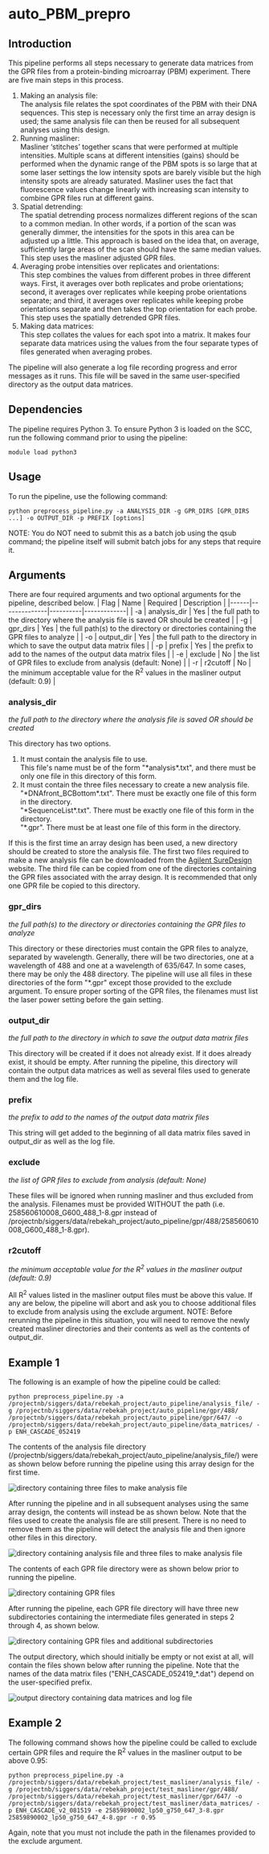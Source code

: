 # auto_PBM_prepro
## Introduction
This pipeline performs all steps necessary to generate data matrices from the GPR files from a protein-binding microarray (PBM) experiment. There are five main steps in this process.

1. Making an analysis file: <br>
The analysis file relates the spot coordinates of the PBM with their DNA sequences. This step is necessary only the first time an array design is used; the same analysis file can then be reused for all subsequent analyses using this design.
2. Running masliner: <br>
Masliner ‘stitches’ together scans that were performed at multiple intensities. Multiple scans at different intensities (gains) should be performed when the dynamic range of the PBM spots is so large that at some laser settings the low intensity spots are barely visible but the high intensity spots are already saturated. Masliner uses the fact that fluorescence values change linearly with increasing scan intensity to combine GPR files run at different gains.
3. Spatial detrending: <br>
The spatial detrending process normalizes different regions of the scan to a common median. In other words, if a portion of the scan was generally dimmer, the intensities for the spots in this area can be adjusted up a little. This approach is based on the idea that, on average, sufficiently large areas of the scan should have the same median values. This step uses the masliner adjusted GPR files.
4. Averaging probe intensities over replicates and orientations: <br>
This step combines the values from different probes in three different ways. First, it averages over both replicates and probe orientations; second, it averages over replicates while keeping probe orientations separate; and third, it averages over replicates while keeping probe orientations separate and then takes the top orientation for each probe. This step uses the spatially detrended GPR files.
5. Making data matrices: <br>
This step collates the values for each spot into a matrix. It makes four separate data matrices using the values from the four separate types of files generated when averaging probes.

The pipeline will also generate a log file recording progress and error messages as it runs. This file will be saved in the same user-specified directory as the output data matrices.

## Dependencies
The pipeline requires Python 3. To ensure Python 3 is loaded on the SCC, run the following command prior to using the pipeline:
```
module load python3
```

## Usage
To run the pipeline, use the following command:
```
python preprocess_pipeline.py -a ANALYSIS_DIR -g GPR_DIRS [GPR_DIRS ...] -o OUTPUT_DIR -p PREFIX [options]
```
NOTE: You do NOT need to submit this as a batch job using the qsub command; the pipeline itself will submit batch jobs for any steps that require it.

## Arguments
There are four required arguments and two optional arguments for the pipeline, described below.
| Flag |     Name     | Required | Description |
|------|--------------|----------|-------------|
|  -a  | analysis_dir |    Yes   | the full path to the directory where the analysis file is saved OR should be created |
|  -g  |   gpr_dirs   |    Yes   | the full path(s) to the directory or directories containing the GPR files to analyze |
|  -o  |  output_dir  |    Yes   | the full path to the directory in which to save the output data matrix files |
|  -p  |    prefix    |    Yes   | the prefix to add to the names of the output data matrix files |
|  -e  |    exclude   |    No    | the list of GPR files to exclude from analysis (default: None) |
|  -r  |   r2cutoff   |    No    | the minimum acceptable value for the R<sup>2</sup> values in the masliner output (default: 0.9) |

### analysis_dir 
*the full path to the directory where the analysis file is saved OR should be created*

This directory has two options.

1. It must contain the analysis file to use. <br>
This file's name must be of the form "\*analysis\*.txt", and there must be only one file in this directory of this form.
2. It must contain the three files necessary to create a new analysis file. <br>
"\*DNAfront_BCBottom\*.txt". There must be exactly one file of this form in the directory. <br>
"\*SequenceList\*.txt". There must be exactly one file of this form in the directory. <br>
"\*.gpr". There must be at least one file of this form in the directory.

If this is the first time an array design has been used, a new directory should be created to store the analysis file. The first two files required to make a new analysis file can be downloaded from the [Agilent SureDesign](https://earray.chem.agilent.com/suredesign/) website. The third file can be copied from one of the directories containing the GPR files associated with the array design. It is recommended that only one GPR file be copied to this directory.

### gpr_dirs
*the full path(s) to the directory or directories containing the GPR files to analyze*

This directory or these directories must contain the GPR files to analyze, separated by wavelength. Generally, there will be two directories, one at a wavelength of 488 and one at a wavelength of 635/647. In some cases, there may be only the 488 directory. The pipeline will use all files in these directories of the form "\*.gpr" except those provided to the exclude argument. To ensure proper sorting of the GPR files, the filenames must list the laser power setting before the gain setting.

### output_dir
*the full path to the directory in which to save the output data matrix files*

This directory will be created if it does not already exist. If it does already exist, it should be empty. After running the pipeline, this directory will contain the output data matrices as well as several files used to generate them and the log file.

### prefix
*the prefix to add to the names of the output data matrix files*

This string will get added to the beginning of all data matrix files saved in output_dir as well as the log file.

### exclude
*the list of GPR files to exclude from analysis (default: None)*

These files will be ignored when running masliner and thus excluded from the analysis. Filenames must be provided WITHOUT the path (i.e. 258560610008_G600_488_1-8.gpr instead of /projectnb/siggers/data/rebekah_project/auto_pipeline/gpr/488/258560610008_G600_488_1-8.gpr). 

### r2cutoff
*the minimum acceptable value for the R<sup>2</sup> values in the masliner output (default: 0.9)*

All R<sup>2</sup> values listed in the masliner output files must be above this value. If any are below, the pipeline will abort and ask you to choose additional files to exclude from analysis using the exclude argument. NOTE: Before rerunning the pipeline in this situation, you will need to remove the newly created masliner directories and their contents as well as the contents of output_dir.

## Example 1
The following is an example of how the pipeline could be called:
```
python preprocess_pipeline.py -a /projectnb/siggers/data/rebekah_project/auto_pipeline/analysis_file/ -g /projectnb/siggers/data/rebekah_project/auto_pipeline/gpr/488/ /projectnb/siggers/data/rebekah_project/auto_pipeline/gpr/647/ -o /projectnb/siggers/data/rebekah_project/auto_pipeline/data_matrices/ -p ENH_CASCADE_052419
```

The contents of the analysis file directory (/projectnb/siggers/data/rebekah_project/auto_pipeline/analysis_file/) were as shown below before running the pipeline using this array design for the first time.

![directory containing three files to make analysis file](screenshots/analysis_dir1.png)

After running the pipeline and in all subsequent analyses using the same array design, the contents will instead be as shown below. Note that the files used to create the analysis file are still present. There is no need to remove them as the pipeline will detect the analysis file and then ignore other files in this directory.

![directory containing analysis file and three files to make analysis file](screenshots/analysis_dir2.png)

The contents of each GPR file directory were as shown below prior to running the pipeline.

![directory containing GPR files](screenshots/gpr_dir1.png)

After running the pipeline, each GPR file directory will have three new subdirectories containing the intermediate files generated in steps 2 through 4, as shown below.

![directory containing GPR files and additional subdirectories](screenshots/gpr_dir2.png)

The output directory, which should initially be empty or not exist at all, will contain the files shown below after running the pipeline. Note that the names of the data matrix files ("ENH_CASCADE_052419_\*.dat") depend on the user-specified prefix.

![output directory containing data matrices and log file](screenshots/output_dir.png)

## Example 2
The following command shows how the pipeline could be called to exclude certain GPR files and require the R<sup>2</sup> values in the masliner output to be above 0.95:
```
python preprocess_pipeline.py -a /projectnb/siggers/data/rebekah_project/test_masliner/analysis_file/ -g /projectnb/siggers/data/rebekah_project/test_masliner/gpr/488/ /projectnb/siggers/data/rebekah_project/test_masliner/gpr/647/ -o /projectnb/siggers/data/rebekah_project/test_masliner/data_matrices/ -p ENH_CASCADE_v2_081519 -e 25859890002_lp50_g750_647_3-8.gpr 25859890002_lp50_g750_647_4-8.gpr -r 0.95
```
Again, note that you must not include the path in the filenames provided to the exclude argument.
